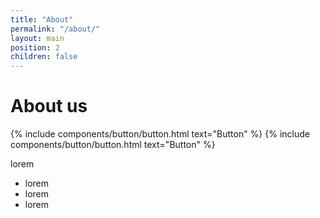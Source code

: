 ```yaml
---
title: "About"
permalink: "/about/"
layout: main
position: 2
children: false
---
```


<h1>About us</h1>
<p>
	{% include components/button/button.html text="Button" %}
	{% include components/button/button.html text="Button" %}
</p>
<span>lorem</span>
<ul>
	<li>lorem</li>
	<li>lorem</li>
	<li>lorem</li>
</ul>